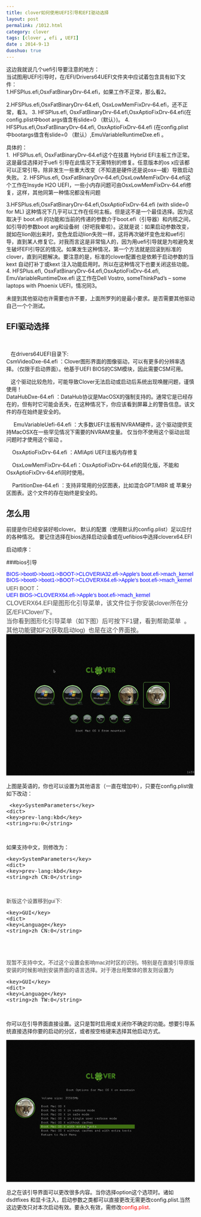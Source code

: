 ```yaml
---
title: clover如何使用UEFI引导和EFI驱动选择
layout: post
permalink: /1012.html
category: clover
tags: [clover , efi , UEFI]
date : 2014-9-13
duoshuo: true
---
```

这边我就说几个uefi引导要注意的地方：  
当试图用UEFI引导时，在/EFI/Drivers64UEFI文件夹中应试着包含具有如下文件：  
1.HFSPlus.efi,OsxFatBinaryDrv-64.efi，如果工作不正常，那么看2。

2.HFSPlus.efi,OsxFatBinaryDrv-64.efi, OsxLowMemFixDrv-64.efi，还不正常，看3。
3. HFSPlus.efi, OsxFatBinaryDrv-64.efi,OsxAptioFixDrv-64.efi(在config.plist中boot args值含有slide=0 （默认）)。
4. HFSPlus.efi,OsxFatBinaryDrv-64.efi, OsxAptioFixDrv-64.efi (在config.plist 中bootargs值含有slide=0 （默认）,EmuVariableRuntimeDxe.efi 。

具体的：  
1.  HFSPlus.efi, OsxFatBinaryDrv-64.efi这个在技嘉 Hybrid EFI主板工作正常。这是最佳选择对于uefi 引导在此情况下无需特别的修复。任意版本的os x应该都可以正常引导。除非发生一些重大改变（不知道是硬件还是说osx—媛）导致启动失败。
2. HFSPlus.efi, OsxFatBinaryDrv-64.efi,OsxLowMemFixDrv-64.efi这个工作在Insyde H2O UEFI，一些小内存问题可由OsxLowMemFixDrv-64.efi修复，这样，其他同第一种情况都没有问题

3.HFSPlus.efi,OsxFatBinaryDrv-64.efi,OsxAptioFixDrv-64.efi (with slide=0 for ML) 这种情况下几乎可以工作在任何主板。但是这不是一个最佳选择。因为这取决于 boot.efi 的功能和当前的传递的参数介于boot.efi（引导器）和内核之间，如引导的参数boot arg和设备树（好吧我晕啦）。这就是说：如果启动参数改变，就如在lion刚出来时，变色龙启动lion失败一样，这将再次破坏变色龙和uefi引导，直到某人修复它。对我而言这是非常恼人的，因为用uefi引导就是为啦避免发生破坏EFI引导区的情况。如果发生这种情况，第一个方法就是回滚到标准的clover，直到问题解决。要注意的是，标准的clover配置也是依赖于启动参数的当kext 自动打补丁或kext 注入功能启用时。所以在这种情况下也要关闭这些功能。
4. HFSPlus.efi, OsxFatBinaryDrv-64.efi,OsxAptioFixDrv-64.efi, EmuVariableRuntimeDxe.efi 这工作在Dell Vostro, someThinkPad&#8217;s &#8211; some laptops with Phoenix UEFI，情况同3。

未提到其他驱动也许需要也许不要，上面所罗列的是最小要求。是否需要其他驱动自己一个个测试。<span style="word-wrap: break-word; color: #444444; font-family: tahoma, 'Hiragino Sans GB', 'Wenquanyi Micro Hei', 微软雅黑, Arial, Verdana, sans-serif; font-size: medium;"><br style="word-wrap: break-word;" /></span>

## EFI驱动选择

&nbsp;


     在drivers64UEFI目录下:<br /> CsmVideoDxe-64.efi ：Clover图形界面的图像驱动，可以有更多的分辨率选择。（仅限于启动界面）。他基于UEFI BIOS的CSM模块，因此需要CSM可用。



     这个驱动比较危险，可能导致Clover无法启动或启动后系统出现唤醒问题，谨慎使用！<br /> DataHubDxe-64.efi ：DataHub协议是MacOSX的强制支持的。通常它是已经存在的，但有时它可能会丢失，在这种情况下，你应该看到屏幕上的警告信息。该文件的存在始终是安全的。



       EmuVariableUefi-64.efi ：大多数UEFI主板有NVRAM硬件，这个驱动提供支持MacOSX在一些罕见情况下需要的NVRAM变量。 仅当你不使用这个驱动出现问题时才使用这个驱动 。



      OsxAptioFixDrv-64.efi ：AMIApti UEFI主板内存修复



      OsxLowMemFixDrv-64.efi：OsxAptioFixDrv-64.efi的简化版，不能和OsxAptioFixDrv-64.efi同时使用。



      PartitionDxe-64.efi ：支持非常用的分区图表，比如混合GPT/MBR 或 苹果分区图表。这个文件的存在始终是安全的。



## 怎么用


前提是你已经安装好啦clover。
默认的配置（使用默认的config.plist）足以应付的各种情况。
要记住选择在bios选择启动设备或在uefibios中选择cloverx64.EFI

启动顺序：

###bios引导


<p style="word-wrap: break-word; margin: 0px; padding: 0px; color: #444444; font-family: tahoma, 'Hiragino Sans GB', 'Wenquanyi Micro Hei', 微软雅黑, Arial, Verdana, sans-serif; font-size: 14px;" align="left">
  <span style="word-wrap: break-word; color: #0000ff;">BIOS->boot0->boot1->BOOT->CLOVERIA32.efi->Apple&#8217;s boot.efi->mach_kernel<br style="word-wrap: break-word;" />BIOS->boot0->boot1->BOOT->CLOVERX64.efi->Apple&#8217;s boot.efi->mach_kernel</span>
</p>

<p style="word-wrap: break-word; margin: 0px; padding: 0px; color: #444444; font-family: tahoma, 'Hiragino Sans GB', 'Wenquanyi Micro Hei', 微软雅黑, Arial, Verdana, sans-serif; font-size: 14px;" align="left">
  UEFI BOOT<span style="word-wrap: break-word; font-size: medium;">：</span>
</p>

<p style="word-wrap: break-word; margin: 0px; padding: 0px; color: #444444; font-family: tahoma, 'Hiragino Sans GB', 'Wenquanyi Micro Hei', 微软雅黑, Arial, Verdana, sans-serif; font-size: 14px;" align="left">
  <span style="word-wrap: break-word; color: #0000ff;">UEFI BIOS->CLOVERX64.efi->Apple&#8217;s boot.efi->mach_kernel</span>
</p>

<p style="word-wrap: break-word; margin: 0px; padding: 0px; color: #444444; font-family: tahoma, 'Hiragino Sans GB', 'Wenquanyi Micro Hei', 微软雅黑, Arial, Verdana, sans-serif; font-size: 14px;" align="left">
  <span style="word-wrap: break-word; font-size: medium;">CLOVERX64.EFI是图形化引导菜单，该文件位于你安装clover所在分区/EFI/Clover/下。</span>
</p>

<p style="word-wrap: break-word; margin: 0px; padding: 0px; color: #444444; font-family: tahoma, 'Hiragino Sans GB', 'Wenquanyi Micro Hei', 微软雅黑, Arial, Verdana, sans-serif; font-size: 14px;" align="left">
  <span style="word-wrap: break-word; font-size: medium;"><span style="word-wrap: break-word; color: #444444; font-family: tahoma, 'Hiragino Sans GB', 'Wenquanyi Micro Hei', 微软雅黑, Arial, Verdana, sans-serif; font-size: medium;">当你看到图形化引导菜单（如下图）后可按下F1键，看到帮助菜单  。其他功能键如F2(获取启动log)  也是在这个界面按。</span></span>
</p>

<p style="word-wrap: break-word; margin: 0px; padding: 0px; color: #444444; font-family: tahoma, 'Hiragino Sans GB', 'Wenquanyi Micro Hei', 微软雅黑, Arial, Verdana, sans-serif; font-size: 14px;" align="left">
  <a href="/wp-content/uploads/sinapicv2-backup/1012-ww1-bmiddle-a316108djw1enwa8d99nqj20go0chgmw.jpg" target="_blank"><img src="/wp-content/uploads/sinapicv2-backup/1012-ww1-large-a316108djw1enwa8d99nqj20go0chgmw.jpg" alt="clover如何使用UEFI引导和EFI驱动选择" /></a>
</p>

<p align="left">
  上图是英语的，你也可以设置为其他语言（一直在增加中），只要在config.plist做如下改动：
</p>

<pre class="lang:default decode:true "> &lt;key&gt;SystemParameters&lt;/key&gt;
&lt;dict&gt;
&lt;key&gt;prev-lang:kbd&lt;/key&gt;
&lt;string&gt;ru:0&lt;/string&gt;</pre>

&nbsp;

<p align="left">
  如果支持中文，则修改为：
</p>

<pre class="lang:default decode:true ">&lt;key&gt;SystemParameters&lt;/key&gt;
&lt;dict&gt;
&lt;key&gt;prev-lang:kbd&lt;/key&gt;
&lt;string&gt;zh_CN:0&lt;/string&gt;</pre>

&nbsp;

<p style="word-wrap: break-word; margin: 0px; padding: 0px; color: #444444; font-family: tahoma, 'Hiragino Sans GB', 'Wenquanyi Micro Hei', 微软雅黑, Arial, Verdana, sans-serif; font-size: 14px;" align="left">
  新版这个设置移到gui下:
</p>

<pre class="lang:default decode:true ">&lt;key&gt;GUI&lt;/key&gt;
&lt;dict&gt;
&lt;key&gt;Language&lt;/key&gt;
&lt;string&gt;zh_CN:0&lt;/string&gt;</pre>

&nbsp;

<p style="word-wrap: break-word; margin: 0px; padding: 0px; color: #444444; font-family: tahoma, 'Hiragino Sans GB', 'Wenquanyi Micro Hei', 微软雅黑, Arial, Verdana, sans-serif; font-size: 14px;" align="left">
  <span style="word-wrap: break-word; color: #444444; font-size: 14px; font-family: 'Trebuchet MS';"><span style="word-wrap: break-word; font-size: large;"><br style="word-wrap: break-word;" /></span></span>现暂不支持中文。不过这个设置会影响mac对时区的识别。特别是在直接引导原版安装的时候影响到安装界面的语言选择。对于港台用繁体的景友则设置为
</p>

<pre class="lang:default decode:true ">&lt;key&gt;GUI&lt;/key&gt;
&lt;dict&gt;
&lt;key&gt;Language&lt;/key&gt;
&lt;string&gt;zh_TW:0&lt;/string&gt;</pre>

&nbsp;

<p align="left">
  你可以在引导界面直接设置。这只是暂时启用或关闭你不确定的功能。想要引导系统直接选择你要的启动的分区，或者按空格键来选择其他启动方式。
</p>

<p style="word-wrap: break-word; margin: 0px; padding: 0px; color: #444444; font-family: tahoma, 'Hiragino Sans GB', 'Wenquanyi Micro Hei', 微软雅黑, Arial, Verdana, sans-serif; font-size: 14px;" align="left">
  <a href="/wp-content/uploads/sinapicv2-backup/1012-ww4-bmiddle-a316108djw1enwa8vjadvj20go0cita0.jpg" target="_blank"><img src="/wp-content/uploads/sinapicv2-backup/1012-ww4-large-a316108djw1enwa8vjadvj20go0cita0.jpg" alt="clover如何使用UEFI引导和EFI驱动选择" /></a>
</p>

总之在该引导界面可以更改很多内容。当你选择option这个选项时。诸如dsdtfixes 和显卡注入，启动参数之类都可以直接更改无需更改config.plist.当然这边更改只对本次启动有效。要永久有效，需修改<span style="color: #ff0000;">config.plist</span>.

